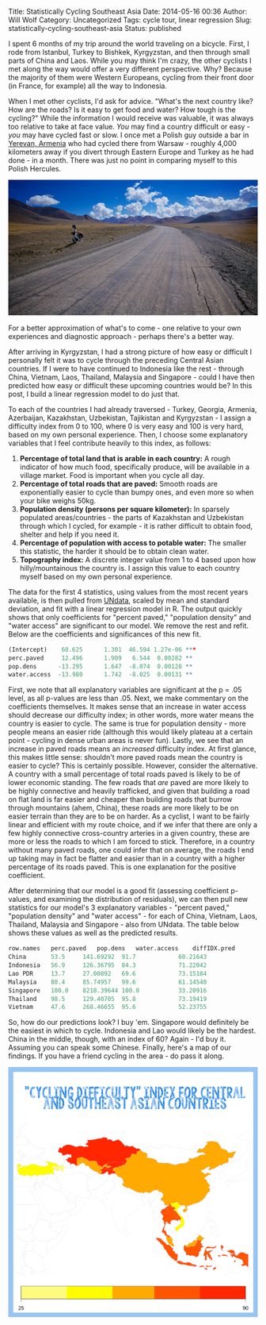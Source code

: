 Title: Statistically Cycling Southeast Asia
Date: 2014-05-16 00:36
Author: Will Wolf
Category: Uncategorized
Tags: cycle tour, linear regression
Slug: statistically-cycling-southeast-asia
Status: published

I spent 6 months of my trip around the world traveling on a bicycle. First, I rode from Istanbul, Turkey to Bishkek, Kyrgyzstan, and then through small parts of China and Laos. While you may think I'm crazy, the other cyclists I met along the way would offer a very different perspective. Why? Because the majority of them were Western Europeans, cycling from their front door (in France, for example) all the way to Indonesia.

When I met other cyclists, I'd ask for advice. "What's the next country like? How are the roads? Is it easy to get food and water? How tough is the cycling?" While the information I would receive was valuable, it was always too relative to take at face value. *You* may find a country difficult or easy - *you* may have cycled fast or slow. I once met a Polish guy outside a bar in [Yerevan, Armenia](willtravellife.com/blog/2013/10/25/hail-linkin-park-crazy-guy-bike/) who had cycled there from Warsaw - roughly 4,000 kilometers away if you divert through Eastern Europe and Turkey as he had done - in a month. There was just no point in comparing myself to this Polish Hercules.

![Cycling the weird and wide in Central (f*cking) Asia](images/pamir_bike.jpg)

For a better approximation of what's to come - one relative to your own experiences and diagnostic approach - perhaps there's a better way.

After arriving in Kyrgyzstan, I had a strong picture of how easy or difficult I personally felt it was to cycle through the preceding Central Asian countries. If I were to have continued to Indonesia like the rest - through China, Vietnam, Laos, Thailand, Malaysia and Singapore - could I have then predicted how easy or difficult these upcoming countries would be? In this post, I build a linear regression model to do just that.

To each of the countries I had already traversed - Turkey, Georgia, Armenia, Azerbaijan, Kazakhstan, Uzbekistan, Tajikistan and Kyrgyzstan - I assign a difficulty index from 0 to 100, where 0 is very easy and 100 is very hard, based on my own personal experience. Then, I choose some explanatory variables that I feel contribute heavily to this index, as follows:

1. **Percentage of total land that is arable in each country:** A rough indicator of how much food, specifically produce, will be available in a village market. Food is important when you cycle all day.
2. **Percentage of total roads that are paved:** Smooth roads are exponentially easier to cycle than bumpy ones, and even more so when your bike weighs 50kg.
3. **Population density (persons per square kilometer):** In sparsely populated areas/countries - the parts of Kazakhstan and Uzbekistan through which I cycled, for example - it is rather difficult to obtain food, shelter and help if you need it.
4. **Percentage of population with access to potable water:** The smaller this statistic, the harder it should be to obtain clean water.
5. **Topography index:** A discrete integer value from 1 to 4 based upon how hilly/mountainous the country is. I assign this value to each country myself based on my own personal experience.

The data for the first 4 statistics, using values from the most recent years available, is then pulled from [UNdata](http://data.un.org/Explorer.aspx?d=WDI&f=Indicator_Code%3aNV.IND.TOTL.ZS), scaled by mean and standard deviation, and fit with a linear regression model in R. The output quickly shows that only coefficients for "percent paved," "population density" and "water access" are significant to our model. We remove the rest and refit. Below are the coefficients and significances of this new fit.

```r
(Intercept)    60.625      1.301  46.594 1.27e-06 ***
perc.paved     12.496      1.909   6.544  0.00282 **
pop.dens      -13.295      1.647  -8.074  0.00128 **
water.access  -13.980      1.742  -8.025  0.00131 **
```

First, we note that all explanatory variables are significant at the p = .05 level, as all p-values are less than .05. Next, we make commentary on the coefficients themselves. It makes sense that an increase in water access should decrease our difficulty index; in other words, more water means the country is easier to cycle. The same is true for population density - more people means an easier ride (although this would likely plateau at a certain point - cycling in dense urban areas is never fun). Lastly, we see that an increase in paved roads means an *increased* difficulty index. At first glance, this makes little sense: shouldn't more paved roads mean the country is easier to cycle? This is certainly possible. However, consider the alternative. A country with a small percentage of total roads paved is likely to be of lower economic standing. The few roads that *are* paved are more likely to be highly connective and heavily trafficked, and given that building a road on flat land is far easier and cheaper than building roads that burrow through mountains (ahem, China), these roads are more likely to be on easier terrain than they are to be on harder. As a cyclist, I want to be fairly linear and efficient with my route choice, and if we infer that there are only a few highly connective cross-country arteries in a given country, these are more or less the roads to which I am forced to stick. Therefore, in a country without many paved roads, one could infer that on average, the roads I end up taking may in fact be flatter and easier than in a country with a higher percentage of its roads paved. This is one explanation for the positive coefficient.

After determining that our model is a good fit (assessing coefficient p-values, and examining the distribution of residuals), we can then pull new statistics for our model's 3 explanatory variables - "percent paved," "population density" and "water access" - for each of China, Vietnam, Laos, Thailand, Malaysia and Singapore - also from UNdata. The table below shows these values as well as the predicted results.

```r
row.names   perc.paved   pop.dens   water.access    diffIDX.pred
China       53.5     141.69292  91.7            60.21643
Indonesia   56.9     126.36795  84.3            71.22042
Lao PDR     13.7     27.00892   69.6            73.15184
Malaysia    80.4     85.74957   99.6            61.14540
Singapore   100.0    8218.39644 100.0           33.20916
Thailand    98.5     129.40705  95.8            73.19419
Vietnam     47.6     268.46655  95.6            52.23755
```

So, how do our predictions look? I buy 'em. Singapore would definitely be the easiest in which to cycle. Indonesia and Lao would likely be the hardest. China in the middle, though, with an index of 60? Again - I'd buy it. Assuming you can speak some Chinese. Finally, here's a map of our findings. If you have a friend cycling in the area - do pass it along.

![diffIDX Map](figures/cycling_difficulty_index.jpg)
